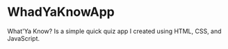 # WhadYaKnowApp

What'Ya Know? Is a simple quick quiz app I created using HTML, CSS, and JavaScript.